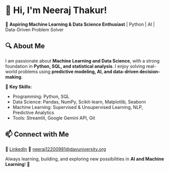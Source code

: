 # 👋 Hi, I'm Neeraj Thakur!  

🚀 **Aspiring Machine Learning & Data Science Enthusiast** | Python | AI | Data-Driven Problem Solver  

## 🔍 About Me  
I am passionate about **Machine Learning and Data Science**, with a strong foundation in **Python, SQL, and statistical analysis**. I enjoy solving real-world problems using **predictive modeling, AI, and data-driven decision-making**.  

🔹 **Key Skills:**  
- Programming: Python, SQL  
- Data Science: Pandas, NumPy, Scikit-learn, Matplotlib, Seaborn  
- Machine Learning: Supervised & Unsupervised Learning, NLP, Predictive Analytics  
- Tools: Streamlit, Google Gemini API, Git    

## 📫 Connect with Me  
🔗 [LinkedIn](https://www.linkedin.com/in/neeraj-thakur-a64488271/) 
📧 neeraj12200981@davuniversity.org 

Always learning, building, and exploring new possibilities in **AI and Machine Learning**! 🚀  
